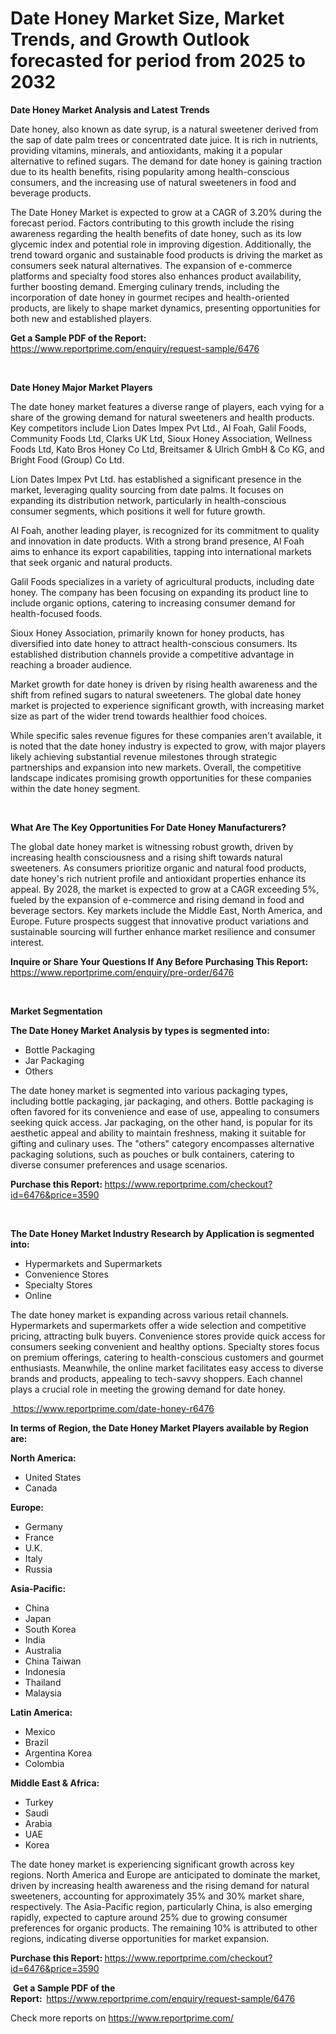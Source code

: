 <p><h1>Date Honey Market Size, Market Trends, and Growth Outlook forecasted for period from 2025 to 2032</h1></p><p><strong>Date Honey Market Analysis and Latest Trends</strong></p>
<p><p>Date honey, also known as date syrup, is a natural sweetener derived from the sap of date palm trees or concentrated date juice. It is rich in nutrients, providing vitamins, minerals, and antioxidants, making it a popular alternative to refined sugars. The demand for date honey is gaining traction due to its health benefits, rising popularity among health-conscious consumers, and the increasing use of natural sweeteners in food and beverage products.</p><p>The Date Honey Market is expected to grow at a CAGR of 3.20% during the forecast period. Factors contributing to this growth include the rising awareness regarding the health benefits of date honey, such as its low glycemic index and potential role in improving digestion. Additionally, the trend toward organic and sustainable food products is driving the market as consumers seek natural alternatives. The expansion of e-commerce platforms and specialty food stores also enhances product availability, further boosting demand. Emerging culinary trends, including the incorporation of date honey in gourmet recipes and health-oriented products, are likely to shape market dynamics, presenting opportunities for both new and established players.</p></p>
<p><strong>Get a Sample PDF of the Report:&nbsp;</strong> <a href="https://www.reportprime.com/enquiry/request-sample/6476?utm_campaign=2285&utm_medium=2&utm_source=Github&utm_content=ia&utm_term=19032025&utm_id=date-honey">https://www.reportprime.com/enquiry/request-sample/6476</a></p>
<p>&nbsp;</p>
<p><strong>Date Honey Major Market Players</strong></p>
<p><p>The date honey market features a diverse range of players, each vying for a share of the growing demand for natural sweeteners and health products. Key competitors include Lion Dates Impex Pvt Ltd., Al Foah, Galil Foods, Community Foods Ltd, Clarks UK Ltd, Sioux Honey Association, Wellness Foods Ltd, Kato Bros Honey Co Ltd, Breitsamer & Ulrich GmbH & Co KG, and Bright Food (Group) Co Ltd.</p><p>Lion Dates Impex Pvt Ltd. has established a significant presence in the market, leveraging quality sourcing from date palms. It focuses on expanding its distribution network, particularly in health-conscious consumer segments, which positions it well for future growth.</p><p>Al Foah, another leading player, is recognized for its commitment to quality and innovation in date products. With a strong brand presence, Al Foah aims to enhance its export capabilities, tapping into international markets that seek organic and natural products.</p><p>Galil Foods specializes in a variety of agricultural products, including date honey. The company has been focusing on expanding its product line to include organic options, catering to increasing consumer demand for health-focused foods.</p><p>Sioux Honey Association, primarily known for honey products, has diversified into date honey to attract health-conscious consumers. Its established distribution channels provide a competitive advantage in reaching a broader audience.</p><p>Market growth for date honey is driven by rising health awareness and the shift from refined sugars to natural sweeteners. The global date honey market is projected to experience significant growth, with increasing market size as part of the wider trend towards healthier food choices.</p><p>While specific sales revenue figures for these companies aren't available, it is noted that the date honey industry is expected to grow, with major players likely achieving substantial revenue milestones through strategic partnerships and expansion into new markets. Overall, the competitive landscape indicates promising growth opportunities for these companies within the date honey segment.</p></p>
<p>&nbsp;</p>
<p><strong>What Are The Key Opportunities For Date Honey Manufacturers?</strong></p>
<p><p>The global date honey market is witnessing robust growth, driven by increasing health consciousness and a rising shift towards natural sweeteners. As consumers prioritize organic and natural food products, date honey's rich nutrient profile and antioxidant properties enhance its appeal. By 2028, the market is expected to grow at a CAGR exceeding 5%, fueled by the expansion of e-commerce and rising demand in food and beverage sectors. Key markets include the Middle East, North America, and Europe. Future prospects suggest that innovative product variations and sustainable sourcing will further enhance market resilience and consumer interest.</p></p>
<p><strong>Inquire or Share Your Questions If Any Before Purchasing This Report:</strong> <a href="https://www.reportprime.com/enquiry/pre-order/6476?utm_campaign=2285&utm_medium=2&utm_source=Github&utm_content=ia&utm_term=19032025&utm_id=date-honey">https://www.reportprime.com/enquiry/pre-order/6476</a></p>
<p>&nbsp;</p>
<p><strong>Market Segmentation</strong></p>
<p><strong>The Date Honey Market Analysis by types is segmented into:</strong></p>
<p><ul><li>Bottle Packaging</li><li>Jar Packaging</li><li>Others</li></ul></p>
<p><p>The date honey market is segmented into various packaging types, including bottle packaging, jar packaging, and others. Bottle packaging is often favored for its convenience and ease of use, appealing to consumers seeking quick access. Jar packaging, on the other hand, is popular for its aesthetic appeal and ability to maintain freshness, making it suitable for gifting and culinary uses. The "others" category encompasses alternative packaging solutions, such as pouches or bulk containers, catering to diverse consumer preferences and usage scenarios.</p></p>
<p><strong>Purchase this Report:&nbsp;</strong><a href="https://www.reportprime.com/checkout?id=6476&price=3590&utm_campaign=2285&utm_medium=2&utm_source=Github&utm_content=ia&utm_term=19032025&utm_id=date-honey">https://www.reportprime.com/checkout?id=6476&price=3590</a></p>
<p>&nbsp;</p>
<p><strong>The Date Honey Market Industry Research by Application is segmented into:</strong></p>
<p><ul><li>Hypermarkets and Supermarkets</li><li>Convenience Stores</li><li>Specialty Stores</li><li>Online</li></ul></p>
<p><p>The date honey market is expanding across various retail channels. Hypermarkets and supermarkets offer a wide selection and competitive pricing, attracting bulk buyers. Convenience stores provide quick access for consumers seeking convenient and healthy options. Specialty stores focus on premium offerings, catering to health-conscious customers and gourmet enthusiasts. Meanwhile, the online market facilitates easy access to diverse brands and products, appealing to tech-savvy shoppers. Each channel plays a crucial role in meeting the growing demand for date honey.</p></p>
<p><a href="https://www.reportprime.com/date-honey-r6476?utm_campaign=2285&utm_medium=2&utm_source=Github&utm_content=ia&utm_term=19032025&utm_id=date-honey">&nbsp;https://www.reportprime.com/date-honey-r6476</a></p>
<p><strong>In terms of Region, the Date Honey Market Players available by Region are:</strong></p>
<p>
    <p> <strong> North America: </strong>
        <ul>
            <li>United States</li>
            <li>Canada</li>
        </ul>
        </p> 
    <p> <strong> Europe: </strong>
        <ul>
            <li>Germany</li>
            <li>France</li>
            <li>U.K.</li>
            <li>Italy</li>
            <li>Russia</li>
        </ul>
        </p> 
    <p> <strong> Asia-Pacific: </strong>
        <ul>
            <li>China</li>
            <li>Japan</li>
            <li>South Korea</li>
            <li>India</li>
            <li>Australia</li>
            <li>China Taiwan</li>
            <li>Indonesia</li>
            <li>Thailand</li>
            <li>Malaysia</li>
        </ul>
        </p> 
    <p> <strong> Latin America: </strong>
        <ul>
            <li>Mexico</li>
            <li>Brazil</li>
            <li>Argentina Korea</li>
            <li>Colombia</li>
        </ul>
        </p> 
    <p> <strong> Middle East & Africa: </strong>
        <ul>
            <li>Turkey</li>
            <li>Saudi</li>
            <li>Arabia</li>
            <li>UAE</li>
            <li>Korea</li>
        </ul>
    </p>
    </p>
<p><p>The date honey market is experiencing significant growth across key regions. North America and Europe are anticipated to dominate the market, driven by increasing health awareness and the rising demand for natural sweeteners, accounting for approximately 35% and 30% market share, respectively. The Asia-Pacific region, particularly China, is also emerging rapidly, expected to capture around 25% due to growing consumer preferences for organic products. The remaining 10% is attributed to other regions, indicating diverse opportunities for market expansion.</p></p>
<p><strong>Purchase this Report: </strong><a href="https://www.reportprime.com/checkout?id=6476&price=3590&utm_campaign=2285&utm_medium=2&utm_source=Github&utm_content=ia&utm_term=19032025&utm_id=date-honey">https://www.reportprime.com/checkout?id=6476&price=3590</a></p>
<p>&nbsp;<strong>Get a Sample PDF of the Report:&nbsp;&nbsp;</strong><a href="https://www.reportprime.com/enquiry/request-sample/6476?utm_campaign=2285&utm_medium=2&utm_source=Github&utm_content=ia&utm_term=19032025&utm_id=date-honey">https://www.reportprime.com/enquiry/request-sample/6476</a></p>
<p><strong></strong></p>
<p>Check more reports on <a href="https://www.reportprime.com/?utm_campaign=2285&utm_medium=2&utm_source=Github&utm_content=ia&utm_term=19032025&utm_id=date-honey">https://www.reportprime.com/</a></p>